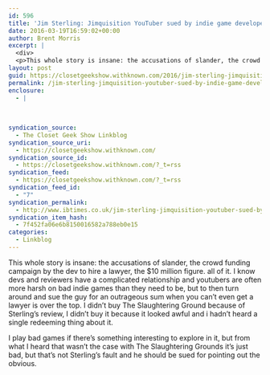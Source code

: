```yaml
---
id: 596
title: 'Jim Sterling: Jimquisition YouTuber sued by indie game developer Digital Homicide for $10m'
date: 2016-03-19T16:59:02+00:00
author: Brent Morris
excerpt: |
  <div>
  <p>This whole story is insane: the accusations of slander, the crowd funding campaign by the dev to hire a lawyer, the $10 million figure. all of it. I know devs and reviewers have a complicated relationship and youtubers are often more harsh on bad indie games than they need to be, but to then turn around and sue the guy for an outrageous sum when you can't even get a lawyer is over the top. I didn't buy The Slaughtering Ground because of Sterling's review, I didn't buy it because it looked awful and i hadn't heard a single redeeming thing about it.&nbsp;</p><p>I play bad games if there's something interesting to explore in it, but from what I heard that wasn't the case with The Slaughtering Grounds it's just bad, but that's not Sterling's fault and he should be sued for pointing out the obvious.</p></div>
layout: post
guid: https://closetgeekshow.withknown.com/2016/jim-sterling-jimquisition-youtuber-sued-by-indie-game-developer-digital
permalink: /jim-sterling-jimquisition-youtuber-sued-by-indie-game-developer-digital-homicide-for-10m/
enclosure:
  - |
    
    
    
syndication_source:
  - The Closet Geek Show Linkblog
syndication_source_uri:
  - https://closetgeekshow.withknown.com/
syndication_source_id:
  - https://closetgeekshow.withknown.com/?_t=rss
syndication_feed:
  - https://closetgeekshow.withknown.com/?_t=rss
syndication_feed_id:
  - "7"
syndication_permalink:
  - http://www.ibtimes.co.uk/jim-sterling-jimquisition-youtuber-sued-by-indie-game-developer-digital-homicide-10m-1550396
syndication_item_hash:
  - 7f452fa06e6b8150016582a788eb0e15
categories:
  - Linkblog
---
```

<div class="known-bookmark">
  <p>
    This whole story is insane: the accusations of slander, the crowd funding campaign by the dev to hire a lawyer, the $10 million figure. all of it. I know devs and reviewers have a complicated relationship and youtubers are often more harsh on bad indie games than they need to be, but to then turn around and sue the guy for an outrageous sum when you can&#8217;t even get a lawyer is over the top. I didn&#8217;t buy The Slaughtering Ground because of Sterling&#8217;s review, I didn&#8217;t buy it because it looked awful and i hadn&#8217;t heard a single redeeming thing about it. 
  </p>
  
  <p>
    I play bad games if there&#8217;s something interesting to explore in it, but from what I heard that wasn&#8217;t the case with The Slaughtering Grounds it&#8217;s just bad, but that&#8217;s not Sterling&#8217;s fault and he should be sued for pointing out the obvious.
  </p>
</div>